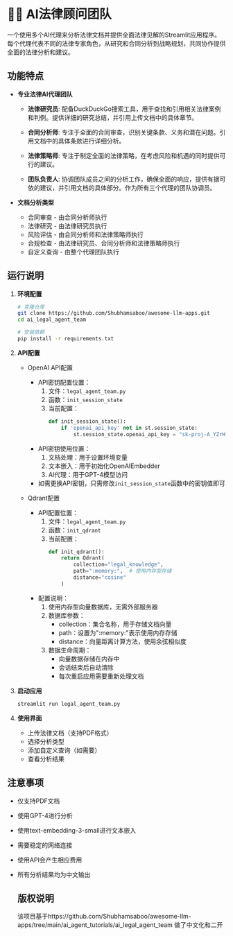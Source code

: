 # 👨‍⚖️ AI法律顾问团队

一个使用多个AI代理来分析法律文档并提供全面法律见解的Streamlit应用程序。每个代理代表不同的法律专家角色，从研究和合同分析到战略规划，共同协作提供全面的法律分析和建议。

## 功能特点

- **专业法律AI代理团队**
  - **法律研究员**: 配备DuckDuckGo搜索工具，用于查找和引用相关法律案例和判例。提供详细的研究总结，并引用上传文档中的具体章节。
  
  - **合同分析师**: 专注于全面的合同审查，识别关键条款、义务和潜在问题。引用文档中的具体条款进行详细分析。
  
  - **法律策略师**: 专注于制定全面的法律策略，在考虑风险和机遇的同时提供可行的建议。
  
  - **团队负责人**: 协调团队成员之间的分析工作，确保全面的响应，提供有据可依的建议，并引用文档的具体部分。作为所有三个代理的团队协调员。

- **文档分析类型**
  - 合同审查 - 由合同分析师执行
  - 法律研究 - 由法律研究员执行
  - 风险评估 - 由合同分析师和法律策略师执行
  - 合规检查 - 由法律研究员、合同分析师和法律策略师执行
  - 自定义查询 - 由整个代理团队执行

## 运行说明

1. **环境配置**
   ```bash
   # 克隆仓库
   git clone https://github.com/Shubhamsaboo/awesome-llm-apps.git
   cd ai_legal_agent_team
   
   # 安装依赖
   pip install -r requirements.txt
   ```

2. **API配置**
   - OpenAI API配置
     * API密钥配置位置：
       1. 文件：`legal_agent_team.py`
       2. 函数：`init_session_state`
       3. 当前配置：
          ```python
          def init_session_state():
              if 'openai_api_key' not in st.session_state:
                  st.session_state.openai_api_key = "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"
          ```
     * API密钥使用位置：
       1. 文档处理：用于设置环境变量
       2. 文本嵌入：用于初始化OpenAIEmbedder
       3. AI代理：用于GPT-4模型访问
     * 如需更换API密钥，只需修改`init_session_state`函数中的密钥值即可

   - Qdrant配置
     * API配置位置：
       1. 文件：`legal_agent_team.py`
       2. 函数：`init_qdrant`
       3. 当前配置：
          ```python
          def init_qdrant():
              return Qdrant(          
                  collection="legal_knowledge",
                  path=":memory:",  # 使用内存型存储
                  distance="cosine"
              )
          ```
     * 配置说明：
       1. 使用内存型向量数据库，无需外部服务器
       2. 数据库参数：
          - collection：集合名称，用于存储文档向量
          - path：设置为":memory:"表示使用内存存储
          - distance：向量距离计算方法，使用余弦相似度
       3. 数据生命周期：
          - 向量数据存储在内存中
          - 会话结束后自动清除
          - 每次重启应用需要重新处理文档

3. **启动应用**
   ```bash
   streamlit run legal_agent_team.py
   ```

4. **使用界面**
   - 上传法律文档（支持PDF格式）
   - 选择分析类型
   - 添加自定义查询（如需要）
   - 查看分析结果

## 注意事项

- 仅支持PDF文档
- 使用GPT-4进行分析
- 使用text-embedding-3-small进行文本嵌入
- 需要稳定的网络连接
- 使用API会产生相应费用
- 所有分析结果均为中文输出

  ## 版权说明
  该项目基于https://github.com/Shubhamsaboo/awesome-llm-apps/tree/main/ai_agent_tutorials/ai_legal_agent_team 做了中文化和二开
